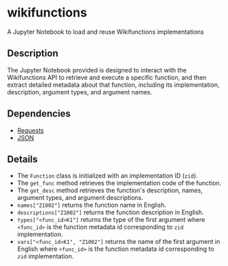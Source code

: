 # wikifunctions
A Jupyter Notebook to load and reuse Wikifunctions implementations

## Description
The Jupyter Notebook provided is designed to interact with the Wikifunctions API to retrieve and execute a specific function, and then extract detailed metadata about that function, including its implementation, description, argument types, and argument names.

## Dependencies
* [Requests](https://pypi.org/project/requests/)
* [JSON](https://docs.python.org/3/library/json.html)

## Details
* The <code>Function</code> class is initialized with an implementation ID (<code>zid</code>).
* The <code>get_func</code> method retrieves the implementation code of the function.
* The <code>get_desc</code> method retrieves the function's description, names, argument types, and argument descriptions.
* <code>names["Z1002"]</code> returns the function name in English.
* <code>descriptions["Z1002"]</code> returns the function description in English.
* <code>types["<func_id>K1"]</code> returns the type of the first argument where <code><func_id></code> is the function metadata id corresponding to <code>zid</code> implementation.
* <code>vars["<func_id>K1", "Z1002"]</code> returns the name of the first argument in English where <code><func_id></code> is the function metadata id corresponding to <code>zid</code> implementation.
